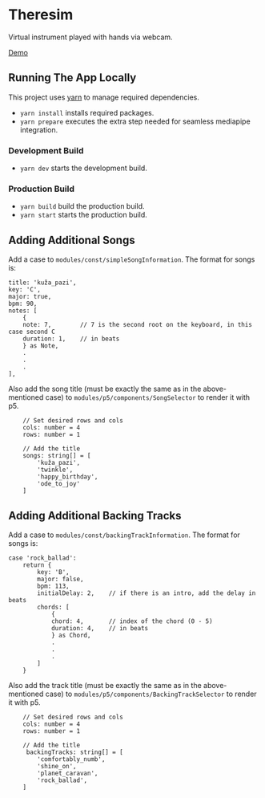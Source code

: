 # Theresim

Virtual instrument played with hands via webcam.

[Demo](https://theremin-one.vercel.app)

## Running The App Locally

This project uses [yarn](https://yarnpkg.com) to manage required dependencies.

* `yarn install` installs required packages.
* `yarn prepare` executes the extra step needed for seamless mediapipe integration.

### Development Build
* `yarn dev` starts the development build.

### Production Build
* `yarn build` build the production build.
* `yarn start` starts the production build.

## Adding Additional Songs

Add a case to `modules/const/simpleSongInformation`. 
The format for songs is:

```
title: 'kuža_pazi',
key: 'C',
major: true,
bpm: 90,
notes: [
    {
    note: 7,        // 7 is the second root on the keyboard, in this case second C
    duration: 1,    // in beats
    } as Note,
    .
    .
    .
],
```

Also add the song title (must be exactly the same as in the above-mentioned case)
to `modules/p5/components/SongSelector` to render it with p5.

```
    // Set desired rows and cols
    cols: number = 4
    rows: number = 1

    // Add the title
    songs: string[] = [
        'kuža_pazi',
        'twinkle',
        'happy_birthday',
        'ode_to_joy'
    ]
```

## Adding Additional Backing Tracks

Add a case to `modules/const/backingTrackInformation`.
The format for songs is:

```
case 'rock_ballad':
    return {
        key: 'B',
        major: false,
        bpm: 113,
        initialDelay: 2,    // if there is an intro, add the delay in beats
        chords: [
            {
            chord: 4,       // index of the chord (0 - 5)
            duration: 4,    // in beats
            } as Chord,
            .
            .
            .
        ]
    }
```

Also add the track title (must be exactly the same as in the above-mentioned case)
to `modules/p5/components/BackingTrackSelector` to render it with p5.

```
    // Set desired rows and cols
    cols: number = 4
    rows: number = 1

    // Add the title
     backingTracks: string[] = [
        'comfortably_numb',
        'shine_on',
        'planet_caravan',
        'rock_ballad',
    ]
```

